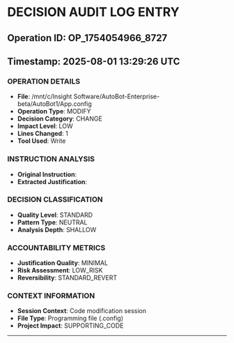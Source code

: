 # DECISION AUDIT LOG ENTRY
## Operation ID: OP_1754054966_8727
## Timestamp: 2025-08-01 13:29:26 UTC

### OPERATION DETAILS
- **File**: /mnt/c/Insight Software/AutoBot-Enterprise-beta/AutoBot1/App.config
- **Operation Type**: MODIFY
- **Decision Category**: CHANGE
- **Impact Level**: LOW
- **Lines Changed**: 1
- **Tool Used**: Write

### INSTRUCTION ANALYSIS
- **Original Instruction**: 
- **Extracted Justification**: 

### DECISION CLASSIFICATION
- **Quality Level**: STANDARD
- **Pattern Type**: NEUTRAL
- **Analysis Depth**: SHALLOW

### ACCOUNTABILITY METRICS
- **Justification Quality**: MINIMAL
- **Risk Assessment**: LOW_RISK
- **Reversibility**: STANDARD_REVERT

### CONTEXT INFORMATION
- **Session Context**: Code modification session
- **File Type**: Programming file (.config)
- **Project Impact**: SUPPORTING_CODE

---
